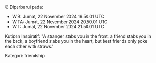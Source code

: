 ⏰ Diperbarui pada:
- WIB: Jumat, 22 November 2024 19.50.01 UTC
- WITA: Jumat, 22 November 2024 20.50.01 UTC
- WIT: Jumat, 22 November 2024 21.50.01 UTC

Kutipan Inspiratif:
"A stranger stabs you in the front, a friend stabs you in the back, a boyfriend stabs you in the heart, but best friends only poke each other with straws."


Kategori: friendship

